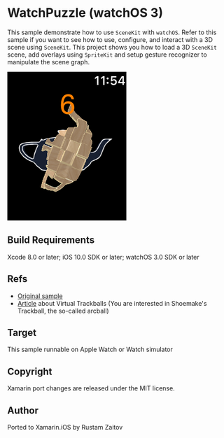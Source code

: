 WatchPuzzle (watchOS 3)
==============

This sample demonstrate how to use `SceneKit` with `watchOS`.
Refer to this sample if you want to see how to use, configure, and interact with a 3D scene using `SceneKit`.
This project shows you how to load a 3D `SceneKit` scene, add overlays using
`SpriteKit` and setup gesture recognizer to manipulate the scene graph.

![](Screenshots/Main.png)

Build Requirements
------------------

Xcode 8.0 or later; iOS 10.0 SDK or later; watchOS 3.0 SDK or later

Refs
----
* [Original sample](https://developer.apple.com/library/prerelease/content/samplecode/WatchPuzzle/Introduction/Intro.html#//apple_ref/doc/uid/TP40017284)
* [Article](http://www.diku.dk/~kash/papers/DSAGM2002_henriksen.pdf) about Virtual Trackballs (You are interested in Shoemake's Trackball, the so-called arcball)

Target
------
This sample runnable on Apple Watch or Watch simulator

Copyright
--------

Xamarin port changes are released under the MIT license.

Author
------

Ported to Xamarin.iOS by Rustam Zaitov
